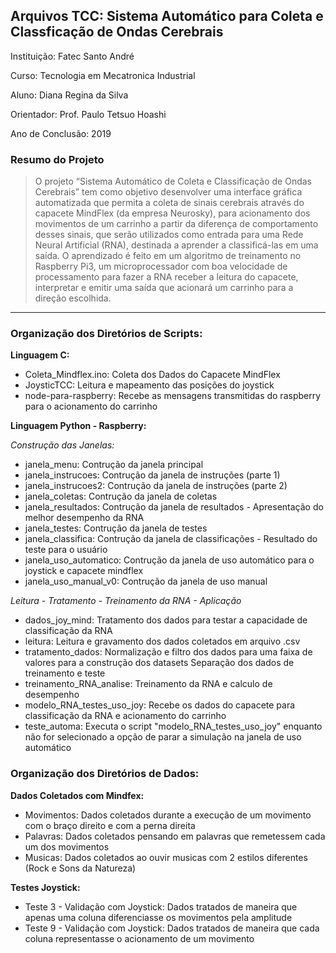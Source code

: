 ## Arquivos TCC: Sistema Automático para Coleta e Classficação de Ondas Cerebrais 
Instituição: Fatec Santo André

Curso: Tecnologia em Mecatronica Industrial 

Aluno: Diana Regina da Silva

Orientador: Prof. Paulo Tetsuo Hoashi

Ano de Conclusão: 2019

### Resumo do Projeto 
 >O projeto “Sistema Automático de Coleta e Classificação de Ondas Cerebrais” tem como objetivo desenvolver uma interface gráfica automatizada que permita a coleta de sinais cerebrais através do capacete MindFlex (da empresa Neurosky), para acionamento dos movimentos de um carrinho a partir da diferença de comportamento desses sinais, que serão utilizados como entrada para uma Rede Neural Artificial (RNA), destinada a aprender a classificá-las em uma saída. O aprendizado é feito em um algoritmo de treinamento no Raspberry Pi3, um microprocessador com boa velocidade de processamento para fazer a RNA receber a leitura do capacete, interpretar e emitir uma saída que acionará um carrinho para a direção escolhida. 

----------------------------------------------------------------------------------------

### Organização dos Diretórios de Scripts: 
__Linguagem C:__
- Coleta_Mindflex.ino: Coleta dos Dados do Capacete MindFlex
- JoysticTCC: Leitura e mapeamento das posições do joystick
- node-para-raspberry: Recebe as mensagens transmitidas do raspberry para o acionamento do carrinho

__Linguagem Python - Raspberry:__

_Construção das Janelas:_

- janela_menu: Contrução da janela principal
- janela_instrucoes: Contrução da janela de instruções (parte 1)
- janela_instrucoes2: Contrução da janela de instruções (parte 2)
- janela_coletas: Contrução da janela de coletas
- janela_resultados: Contrução da janela de resultados - Apresentação do melhor desempenho da RNA
- janela_testes: Contrução da janela de testes
- janela_classifica: Contrução da janela de classificações - Resultado do teste para o usuário
- janela_uso_automatico: Contrução da janela de uso automático para o joystick e capacete mindflex
- janela_uso_manual_v0: Contrução da janela de uso manual

_Leitura - Tratamento - Treinamento da RNA - Aplicação_
- dados_joy_mind: Tratamento dos dados para testar a capacidade de classificação da RNA
- leitura: Leitura e gravamento dos dados coletados em arquivo .csv
- tratamento_dados: Normalização e filtro dos dados para uma faixa de valores para a construção dos datasets
                    Separação dos dados de treinamento e teste
- treinamento_RNA_analise: Treinamento da RNA e calculo de desempenho
- modelo_RNA_testes_uso_joy: Recebe os dados do capacete para classificação da RNA e acionamento do carrinho
- teste_automa: Executa o script "modelo_RNA_testes_uso_joy" enquanto não for selecionado
                a opção de parar a simulação na janela de uso automático


### Organização dos Diretórios de Dados:
__Dados Coletados com Mindfex:__
- Movimentos: Dados coletados durante a execução de um movimento com o braço direito e com a perna direita 
- Palavras: Dados coletados pensando em palavras que remetessem cada um dos movimentos 
- Musicas: Dados coletados ao ouvir musicas com 2 estilos diferentes (Rock e Sons da Natureza)

__Testes Joystick:__
- Teste 3 - Validação com Joystick: Dados tratados de maneira que apenas uma coluna diferenciasse os movimentos pela amplitude 
- Teste 9 - Validação com Joystick: Dados tratados de maneira que cada coluna representasse o acionamento de um movimento 
